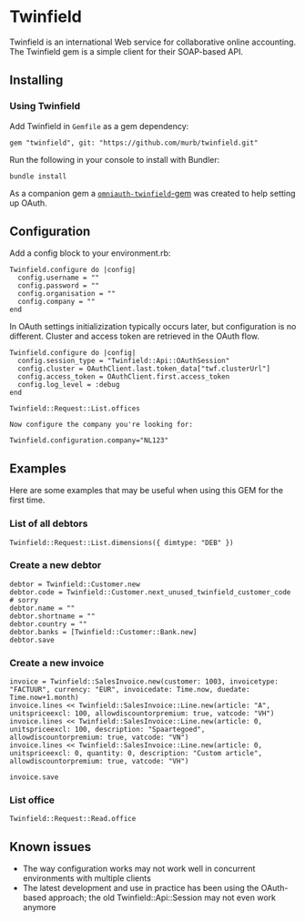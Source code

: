 # Twinfield

Twinfield is an international Web service for collaborative online accounting. The Twinfield gem is a simple client for their SOAP-based API.

## Installing

### Using Twinfield

Add Twinfield in `Gemfile` as a gem dependency:

    gem "twinfield", git: "https://github.com/murb/twinfield.git"

Run the following in your console to install with Bundler:

    bundle install

As a companion gem a [`omniauth-twinfield`-gem](https://github.com/murb/omniauth-twinfield) was created to help setting up OAuth.

## Configuration

Add a config block to your environment.rb:

    Twinfield.configure do |config|
      config.username = ""
      config.password = ""
      config.organisation = ""
      config.company = ""
    end

In OAuth settings initializization typically occurs later, but configuration is no different. Cluster and access token are retrieved in the OAuth flow.

    Twinfield.configure do |config|
      config.session_type = "Twinfield::Api::OAuthSession"
      config.cluster = OAuthClient.last.token_data["twf.clusterUrl"]
      config.access_token = OAuthClient.first.access_token
      config.log_level = :debug
    end

    Twinfield::Request::List.offices

    Now configure the company you're looking for:

    Twinfield.configuration.company="NL123"

## Examples

Here are some examples that may be useful when using this GEM for the first time.

### List of all debtors

    Twinfield::Request::List.dimensions({ dimtype: "DEB" })

### Create a new debtor

    debtor = Twinfield::Customer.new
    debtor.code = Twinfield::Customer.next_unused_twinfield_customer_code # sorry
    debtor.name = ""
    debtor.shortname = ""
    debtor.country = ""
    debtor.banks = [Twinfield::Customer::Bank.new]
    debtor.save

### Create a new invoice

    invoice = Twinfield::SalesInvoice.new(customer: 1003, invoicetype: "FACTUUR", currency: "EUR", invoicedate: Time.now, duedate: Time.now+1.month)
    invoice.lines << Twinfield::SalesInvoice::Line.new(article: "A", unitspriceexcl: 100, allowdiscountorpremium: true, vatcode: "VH")
    invoice.lines << Twinfield::SalesInvoice::Line.new(article: 0, unitspriceexcl: 100, description: "Spaartegoed", allowdiscountorpremium: true, vatcode: "VN")
    invoice.lines << Twinfield::SalesInvoice::Line.new(article: 0, unitspriceexcl: 0, quantity: 0, description: "Custom article", allowdiscountorpremium: true, vatcode: "VH")

    invoice.save

### List office

    Twinfield::Request::Read.office

## Known issues

* The way configuration works may not work well in concurrent environments with multiple clients
* The latest development and use in practice has been using the OAuth-based approach; the old Twinfield::Api::Session may not even work anymore

